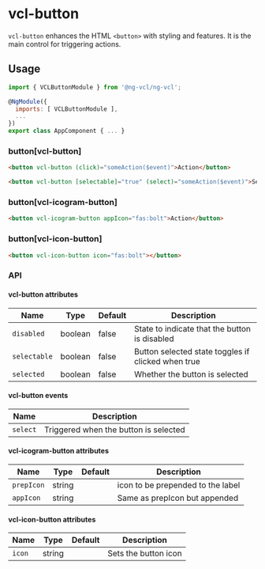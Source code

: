 # vcl-button

`vcl-button` enhances the HTML `<button>` with styling and features.
It is the main control for triggering actions.

## Usage

```js
import { VCLButtonModule } from '@ng-vcl/ng-vcl';

@NgModule({
  imports: [ VCLButtonModule ],
  ...
})
export class AppComponent { ... }
```

### button[vcl-button]

```html
<button vcl-button (click)="someAction($event)">Action</button>
```

```html
<button vcl-button [selectable]="true" (select)="someAction($event)">Select</button>
```

### button[vcl-icogram-button]

```html
<button vcl-icogram-button appIcon="fas:bolt">Action</button>
```

### button[vcl-icon-button]

```html
<button vcl-icon-button icon="fas:bolt"></button>
```

### API

#### vcl-button attributes

| Name                | Type        | Default  | Description
| ------------        | ----------- | -------- |--------------
| `disabled`          | boolean     | false    | State to indicate that the button is disabled
| `selectable`        | boolean     | false    | Button selected state toggles if clicked when true
| `selected`          | boolean     | false    | Whether the button is selected

#### vcl-button events

| Name                | Description
| ------------        | --------------
| `select`            | Triggered when the button is selected

#### vcl-icogram-button attributes

| Name                | Type        | Default  | Description
| ------------        | ----------- | -------- |--------------
| `prepIcon`          | string      |          | icon to be prepended to the label
| `appIcon`           | string      |          | Same as prepIcon but appended

#### vcl-icon-button attributes

| Name                | Type        | Default  | Description
| ------------        | ----------- | -------- |--------------
| `icon`              | string      |          | Sets the button icon
